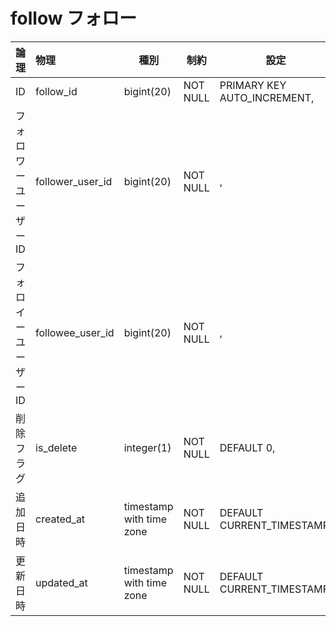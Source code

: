 # follow フォロー

| 論理                 | 物理             | 種別                     | 制約     | 設定                        | 備考             |
|:-------------------- |:---------------- | ------------------------ | -------- | --------------------------- | ---------------- |
| ID                   | follow_id        | bigint(20)               | NOT NULL | PRIMARY KEY AUTO_INCREMENT, |                  |
| フォロワーユーザーID | follower_user_id | bigint(20)               | NOT NULL | ,                           | フォローする人   |
| フォロイーユーザーID | followee_user_id | bigint(20)               | NOT NULL | ,                           | フォローされる人 |
| 削除フラグ           | is_delete        | integer(1)               | NOT NULL | DEFAULT 0,                  |                  |
| 追加日時             | created_at       | timestamp with time zone | NOT NULL | DEFAULT CURRENT_TIMESTAMP,  |                  |
| 更新日時             | updated_at       | timestamp with time zone | NOT NULL | DEFAULT CURRENT_TIMESTAMP   |                  |
